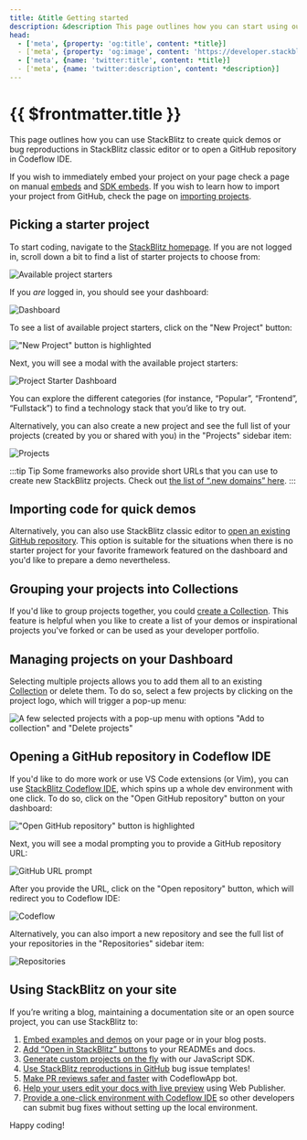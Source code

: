 ```yaml
---
title: &title Getting started
description: &description This page outlines how you can start using our StackBlitz editor.
head:
  - ['meta', {property: 'og:title', content: *title}] 
  - ['meta', {property: 'og:image', content: 'https://developer.stackblitz.com/img/og/getting-started.png'}]
  - ['meta', {name: 'twitter:title', content: *title}]
  - ['meta', {name: 'twitter:description', content: *description}]
---
```


# {{ $frontmatter.title }}

This page outlines how you can use StackBlitz to create quick demos or bug reproductions in StackBlitz classic editor or to open a GitHub repository in Codeflow IDE.

If you wish to immediately embed your project on your page check a page on manual [embeds](/guides/integration/embedding) and [SDK embeds](/platform/api/javascript-sdk). If you wish to learn how to import your project from GitHub, check the page on [importing projects](/guides/user-guide/importing-projects).

## Picking a starter project

To start coding, navigate to the [StackBlitz homepage](https://stackblitz.com/). If you are not logged in, scroll down a bit to find a list of starter projects to choose from:

![Available project starters](./assets/project-starters-public.png)

If you _are_ logged in, you should see your dashboard:

![Dashboard](./assets/dashboard.png)

To see a list of available project starters, click on the "New Project" button:

!["New Project" button is highlighted](./assets/dashboard-chosen-new-project.png)

Next, you will see a modal with the available project starters:

![Project Starter Dashboard](./assets/new-project.png)

You can explore the different categories (for instance, “Popular”, “Frontend”, “Fullstack”) to find a technology stack that you’d like to try out.

Alternatively, you can also create a new project and see the full list of your projects (created by you or shared with you) in the "Projects" sidebar item:

![Projects](./assets/projects-view.png)

:::tip Tip
Some frameworks also provide short URLs that you can use to create new StackBlitz projects. Check out [the list of “.new domains” here](/guides/user-guide/starter-projects#new-domains).
:::

## Importing code for quick demos

Alternatively, you can also use StackBlitz classic editor to [open an existing GitHub repository](/guides/user-guide/importing-projects). This option is suitable for the situations when there is no starter project for your favorite framework featured on the dashboard and you'd like to prepare a demo nevertheless.

## Grouping your projects into Collections

If you'd like to group projects together, you could [create a Collection](/guides/user-guide/collections). This feature is helpful when you like to create a list of your demos or inspirational projects you've forked or can be used as your developer portfolio.

## Managing projects on your Dashboard

Selecting multiple projects allows you to add them all to an existing [Collection](/guides/user-guide/collections) or delete them. To do so, select a few projects by clicking on the project logo, which will trigger a pop-up menu:

![A few selected projects with a pop-up menu with options "Add to collection" and "Delete projects"](./assets/batch-action.png)


## Opening a GitHub repository in Codeflow IDE

If you'd like to do more work or use VS Code extensions (or Vim), you can use [StackBlitz Codeflow IDE](https://developer.stackblitz.com/codeflow/what-is-codeflow), which spins up a whole dev environment with one click. To do so, click on the "Open GitHub repository" button on your dashboard:

!["Open GitHub repository" button is highlighted](./assets/dashboard-chosen-new-github-repository.png)

Next, you will see a modal prompting you to provide a GitHub repository URL:

![GitHub URL prompt](./assets/github-repository-prompt-modal.png)

After you provide the URL, click on the "Open repository" button, which will redirect you to Codeflow IDE:

![Codeflow](./assets/codeflow-view.png)

Alternatively, you can also import a new repository and see the full list of your repositories in the "Repositories" sidebar item:

![Repositories](./assets/repositories-view.png)

## Using StackBlitz on your site

If you’re writing a blog, maintaining a documentation site or an open source project, you can use StackBlitz to:

1. [Embed examples and demos](/guides/integration/embedding) on your page or in your blog posts.
2. [Add “Open in StackBlitz” buttons](/guides/integration/open-from-github) to your READMEs and docs.
3. [Generate custom projects on the fly](/guides/integration/create-with-sdk) with our JavaScript SDK.
4. [Use StackBlitz reproductions in GitHub](/guides/integration/bug-reproductions) bug issue templates!
5. [Make PR reviews safer and faster](https://developer.stackblitz.com/codeflow/integrating-codeflowapp-bot) with CodeflowApp bot.
6. [Help your users edit your docs with live preview](https://developer.stackblitz.com/codeflow/content-updates-with-web-publisher) using Web Publisher.
7. [Provide a one-click environment with Codeflow IDE](https://developer.stackblitz.com/codeflow/using-pr-new) so other developers can submit bug fixes without setting up the local environment.

Happy coding!
